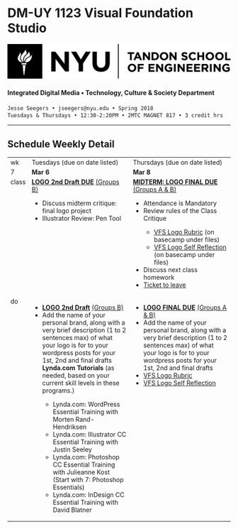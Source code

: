 # DM-UY 1123 Visual Foundation Studio
![NYU](nyu_soe_logo.png)
#### Integrated Digital Media • Technology, Culture & Society Department 
    Jesse Seegers • jseegers@nyu.edu • Spring 2018 
    Tuesdays & Thursdays • 12:30-2:20PM • 2MTC MAGNET 817 • 3 credit hrs
---

## Schedule Weekly Detail

<table>
<tr>
<td>wk</td>
<td>Tuesdays (due on date listed)</td>
<td>Thursdays (due on date listed)</td>
</tr>
<!-- dates -->
<tr>
  <td valign="top">7</td>
  <td valign="top"><strong>Mar 6</strong></td>
  <td valign="top"><strong>Mar 8</strong></td>
</tr>
<!-- class -->
<tr>
  <td valign="top" width="4%">class</td>
  <td valign="top" width="48%"><strong><a href="../projects/dm1123_vfs_projects_logo.md">LOGO 2nd Draft DUE</a></strong> <a href="../projects/dm1123_vfs_groups.md" target="_blank">(Groups B)</a>
     <ul>
   <li>Discuss midterm critique: final logo project</li>
   <li>Illustrator Review: Pen Tool</li>
  </ul></td>
</td>
  <td valign="top" width="48%">
  <a href="../projects/dm1123_vfs_projects_logo.md"><strong><a href="../projects/dm1123_vfs_projects_logo.md">MIDTERM: LOGO FINAL DUE </a></strong> <a href="../projects/dm1123_vfs_groups.md" target="_blank">(Groups A &amp; B)</a>
     <ul>
     <li>Attendance is Mandatory</li>
     <li>Review rules of the Class Critique</li>
      <ul><li><a href="https://polishedsolid.basecamphq.com/projects/12353075/file/193625822/VFS_Logo_Rubric.pdf" target="_blank">VFS Logo Rubric</a> (on basecamp under files)</li>
    <li><a href="https://polishedsolid.basecamphq.com/projects/12353075/file/193625823/VFS_logo_self_reflection.pdf" target="_blank">VFS Logo Self Reflection</a> (on basecamp under files)</li>
    </ul></li>
   <li>Discuss next class homework</li>
    <li><a href="../projects/dm1123_vfs_tickets_to_leave.md">Ticket to leave</a></li>
  </ul>

  </td>
 
</tr>


<!-- do -->
<tr>
  <td valign="top">do</td>
  <td valign="top">
  <ul>
 <li><strong><a href="../projects/dm1123_vfs_projects_logo.md">LOGO 2nd Draft</a></strong> <a href="../projects/dm1123_vfs_groups.md" target="_blank">(Groups B)</a></li>
 <li>Add the name of your personal brand, along with a very brief description (1 to 2 sentences max) of what your logo is for to your wordpress posts for your 1st, 2nd and final drafts</li>
  <strong>Lynda.com Tutorials</strong> (as needed, based on your current skill levels in these programs.)
  <ul>
  <li>Lynda.com: WordPress Essential Training with Morten Rand-Hendriksen</li>
  <li>Lynda.com: Illustrator CC Essential Training with Justin Seeley</li>
  <li>Lynda.com: Photoshop CC Essential Training with Julieanne Kost (Start with 7: Photoshop Essentials)</li>
  <li>Lynda.com: InDesign CC Essential Training with David Blatner</li>
  </ul></td>
  <td valign="top">
  <ul>
 <li><strong><a href="../projects/dm1123_vfs_projects_logo.md">LOGO FINAL DUE</a></strong> <a href="../projects/dm1123_vfs_groups.md" target="_blank">(Groups A &amp; B)</a></li>
 <li>Add the name of your personal brand, along with a very brief description (1 to 2 sentences max) of what your logo is for to your wordpress posts for your 1st, 2nd and final drafts</li>
 <li><a href="https://polishedsolid.basecamphq.com/projects/12353075/file/193625822/VFS_Logo_Rubric.pdf" target="_blank">VFS Logo Rubric</a></li>
  <li><a href="https://polishedsolid.basecamphq.com/projects/12353075/file/193625823/VFS_logo_self_reflection.pdf" target="_blank">VFS Logo Self Reflection</a></li>
</ul></td>
</tr>
</table>










